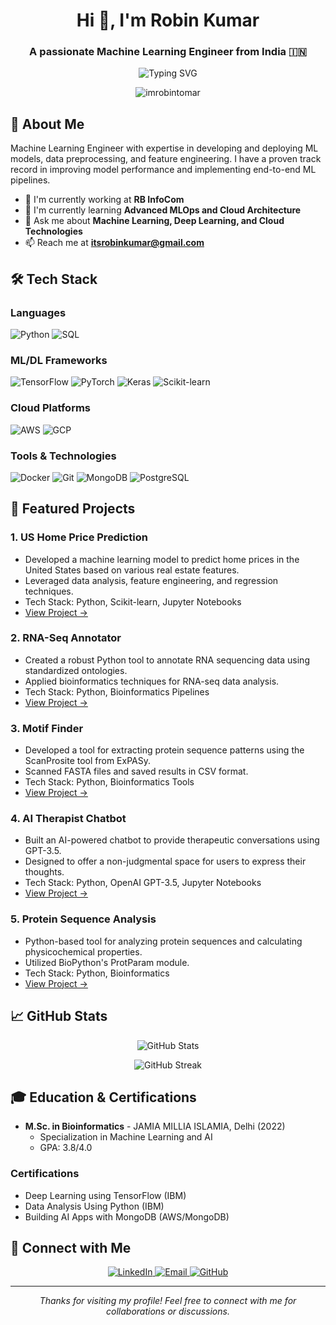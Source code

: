 <h1 align="center">Hi 👋, I'm Robin Kumar</h1>
<h3 align="center">A passionate Machine Learning Engineer from India 🇮🇳</h3>

<p align="center">
  <img src="https://readme-typing-svg.herokuapp.com?font=Fira+Code&pause=1000&color=2196F3&center=true&width=435&lines=Machine+Learning+Engineer;AI+Developer;Data+Scientist;Problem+Solver" alt="Typing SVG" />
</p>

<p align="center">
  <img src="https://komarev.com/ghpvc/?username=imrobintomar&label=Profile%20views&color=0e75b6&style=flat" alt="imrobintomar" />
</p>

## 🚀 About Me

Machine Learning Engineer with expertise in developing and deploying ML models, data preprocessing, and feature engineering. I have a proven track record in improving model performance and implementing end-to-end ML pipelines.

- 🔭 I'm currently working at **RB InfoCom**
- 🌱 I'm currently learning **Advanced MLOps and Cloud Architecture**
- 💬 Ask me about **Machine Learning, Deep Learning, and Cloud Technologies**
- 📫 Reach me at **itsrobinkumar@gmail.com**

## 🛠️ Tech Stack

### Languages
![Python](https://img.shields.io/badge/Python-3776AB?style=for-the-badge&logo=python&logoColor=white)
![SQL](https://img.shields.io/badge/SQL-4479A1?style=for-the-badge&logo=mysql&logoColor=white)

### ML/DL Frameworks
![TensorFlow](https://img.shields.io/badge/TensorFlow-FF6F00?style=for-the-badge&logo=tensorflow&logoColor=white)
![PyTorch](https://img.shields.io/badge/PyTorch-EE4C2C?style=for-the-badge&logo=pytorch&logoColor=white)
![Keras](https://img.shields.io/badge/Keras-D00000?style=for-the-badge&logo=keras&logoColor=white)
![Scikit-learn](https://img.shields.io/badge/Scikit_learn-F7931E?style=for-the-badge&logo=scikit-learn&logoColor=white)

### Cloud Platforms
![AWS](https://img.shields.io/badge/AWS-232F3E?style=for-the-badge&logo=amazon-aws&logoColor=white)
![GCP](https://img.shields.io/badge/Google_Cloud-4285F4?style=for-the-badge&logo=google-cloud&logoColor=white)

### Tools & Technologies
![Docker](https://img.shields.io/badge/Docker-2496ED?style=for-the-badge&logo=docker&logoColor=white)
![Git](https://img.shields.io/badge/Git-F05032?style=for-the-badge&logo=git&logoColor=white)
![MongoDB](https://img.shields.io/badge/MongoDB-47A248?style=for-the-badge&logo=mongodb&logoColor=white)
![PostgreSQL](https://img.shields.io/badge/PostgreSQL-316192?style=for-the-badge&logo=postgresql&logoColor=white)

## 🎯 Featured Projects

### 1. **US Home Price Prediction**
- Developed a machine learning model to predict home prices in the United States based on various real estate features.
- Leveraged data analysis, feature engineering, and regression techniques.
- Tech Stack: Python, Scikit-learn, Jupyter Notebooks
- [View Project →](https://github.com/imrobintomar/US-Home-Price-Prediction)

### 2. **RNA-Seq Annotator**
- Created a robust Python tool to annotate RNA sequencing data using standardized ontologies.
- Applied bioinformatics techniques for RNA-seq data analysis.
- Tech Stack: Python, Bioinformatics Pipelines
- [View Project →](https://github.com/imrobintomar/rna-seq-annotator)

### 3. **Motif Finder**
- Developed a tool for extracting protein sequence patterns using the ScanProsite tool from ExPASy.
- Scanned FASTA files and saved results in CSV format.
- Tech Stack: Python, Bioinformatics Tools
- [View Project →](https://github.com/imrobintomar/Motif_finder)

### 4. **AI Therapist Chatbot**
- Built an AI-powered chatbot to provide therapeutic conversations using GPT-3.5.
- Designed to offer a non-judgmental space for users to express their thoughts.
- Tech Stack: Python, OpenAI GPT-3.5, Jupyter Notebooks
- [View Project →](https://github.com/imrobintomar/AI-Therapist-Chatbot)

### 5. **Protein Sequence Analysis**
- Python-based tool for analyzing protein sequences and calculating physicochemical properties.
- Utilized BioPython's ProtParam module.
- Tech Stack: Python, Bioinformatics
- [View Project →](https://github.com/imrobintomar/protein-sequence-analysis)

## 📈 GitHub Stats

<p align="center">
  <img src="https://github-readme-stats.vercel.app/api?username=imrobintomar&show_icons=true&theme=prussian" alt="GitHub Stats" />
</p>

<p align="center">
  <img src="https://github-readme-streak-stats.herokuapp.com/?user=imrobintomar&theme=prussian" alt="GitHub Streak" />
</p>

## 🎓 Education & Certifications

- **M.Sc. in Bioinformatics** - JAMIA MILLIA ISLAMIA, Delhi (2022)
  - Specialization in Machine Learning and AI
  - GPA: 3.8/4.0

### Certifications
- Deep Learning using TensorFlow (IBM)
- Data Analysis Using Python (IBM)
- Building AI Apps with MongoDB (AWS/MongoDB)

## 🤝 Connect with Me

<p align="center">
  <a href="https://linkedin.com/in/robintomar">
    <img src="https://img.shields.io/badge/LinkedIn-0077B5?style=for-the-badge&logo=linkedin&logoColor=white" alt="LinkedIn"/>
  </a>
  <a href="mailto:itsrobinkumar@gmail.com">
    <img src="https://img.shields.io/badge/Gmail-D14836?style=for-the-badge&logo=gmail&logoColor=white" alt="Email"/>
  </a>
  <a href="https://github.com/imrobintomar">
    <img src="https://img.shields.io/badge/GitHub-100000?style=for-the-badge&logo=github&logoColor=white" alt="GitHub"/>
  </a>
</p>

---
<p align="center">
  <i>Thanks for visiting my profile! Feel free to connect with me for collaborations or discussions.</i>
</p>
